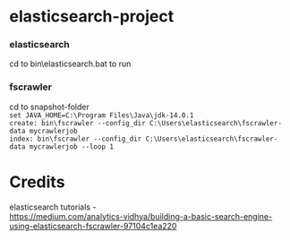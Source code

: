 # elasticsearch-project

### elasticsearch 
cd to bin\elasticsearch.bat to run<br>

### fscrawler
cd to snapshot-folder <br>
`set JAVA_HOME=C:\Program Files\Java\jdk-14.0.1` <br>
`create: bin\fscrawler --config_dir C:\Users\elasticsearch\fscrawler-data mycrawlerjob ` <br>
`index: bin\fscrawler --config_dir C:\Users\elasticsearch\fscrawler-data mycrawlerjob --loop 1` <br>

# Credits
elasticsearch tutorials - <br>
https://medium.com/analytics-vidhya/building-a-basic-search-engine-using-elasticsearch-fscrawler-97104c1ea220 <br>